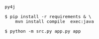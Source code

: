 <pre>
py4j

$ pip install -r requirements & \
    mvn install compile  exec:java

$ python -m src.py_app.py_app
</pre>
